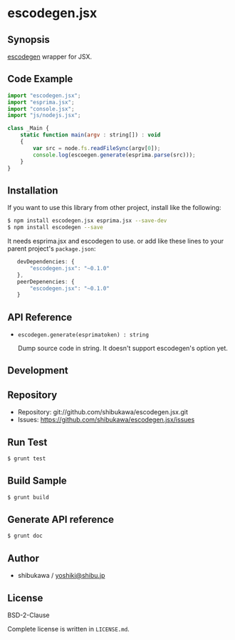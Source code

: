 escodegen.jsx
===========================================

Synopsis
---------------

[escodegen](https://github.com/Constellation/escodegen/) wrapper for JSX.

Code Example
---------------

```js
import "escodegen.jsx";
import "esprima.jsx";
import "console.jsx";
import "js/nodejs.jsx";

class _Main {
    static function main(argv : string[]) : void
    {
        var src = node.fs.readFileSync(argv[0]);
        console.log(escoegen.generate(esprima.parse(src)));
    }
}
```

Installation
---------------

If you want to use this library from other project, install like the following:

```sh
$ npm install escodegen.jsx esprima.jsx --save-dev
$ npm install escodegen --save
```

It needs esprima.jsx and escodegen to use.
or add like these lines to your parent project's `package.json`:

```js
   devDependencies: {
       "escodegen.jsx": "~0.1.0"
   },
   peerDepenencies: {
       "escodegen.jsx": "~0.1.0"
   }
```

API Reference
------------------

* `escodegen.generate(esprimatoken) : string`

  Dump source code in string. It doesn't support escodegen's option yet.

Development
-------------

## Repository

* Repository: git://github.com/shibukawa/escodegen.jsx.git
* Issues: https://github.com/shibukawa/escodegen.jsx/issues

## Run Test

```sh
$ grunt test
```

## Build Sample

```sh
$ grunt build
```

## Generate API reference

```sh
$ grunt doc
```

Author
---------

* shibukawa / yoshiki@shibu.jp

License
------------

BSD-2-Clause

Complete license is written in `LICENSE.md`.
